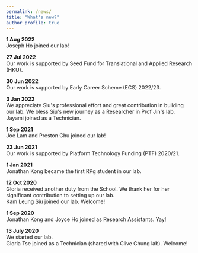 ```yaml
---
permalink: /news/
title: "What's new?"
author_profile: true
---
```

**1 Aug 2022**  
Joseph Ho joined our lab!  

**27 Jul 2022**  
Our work is supported by Seed Fund for Translational and Applied Research (HKU).  
  
**30 Jun 2022**  
Our work is supported by Early Career Scheme (ECS) 2022/23.  
  
**3 Jan 2022**  
We appreciate Siu's professional effort and great contribution in building our lab. We bless Siu's new journey as a Researcher in Prof Jin's lab.  
Jayami joined as a Technician. 
  
**1 Sep 2021**  
Joe Lam and Preston Chu joined our lab!  
  
**23 Jun 2021**  
Our work is supported by Platform Technology Funding (PTF) 2020/21.  
  
**1 Jan 2021**  
Jonathan Kong became the first RPg student in our lab.  

**12 Oct 2020**  
Gloria received another duty from the School. We thank her for her significant contribution to setting up our lab.  
Kam Leung Siu joined our lab. Welcome!

**1 Sep 2020**  
Jonathan Kong and Joyce Ho joined as Research Assistants. Yay!

**13 July 2020**  
We started our lab.  
Gloria Tse joined as a Technician (shared with Clive Chung lab). Welcome!
